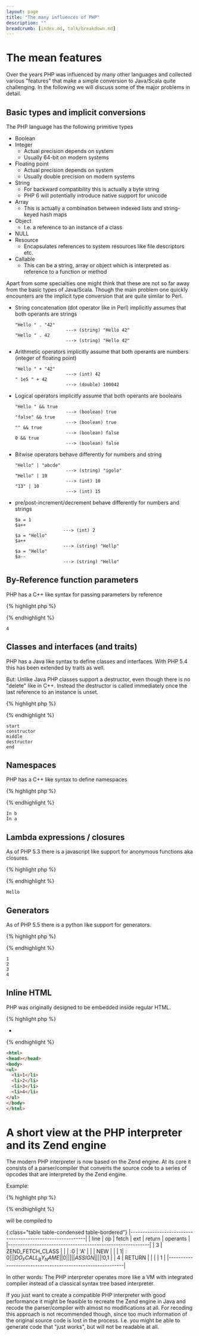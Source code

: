 ```yaml
---
layout: page
title: "The many influences of PHP"
description: ""
breadcrumb: [index.md, talk/breakdown.md]
---
```


# The mean features

Over the years PHP was influenced by many other languages and collected various "features" that make a simple conversion to Java/Scala quite challenging.
In the following we will discuss some of the major problems in detail.

## Basic types and implicit conversions

The PHP language has the following primitive types

* Boolean
* Integer
  * Actual precision depends on system
  * Usually 64-bit on modern systems
* Floating point
  * Actual precision depends on system
  * Usually double precision on modern systems
* String
  * For backward compatibility this is actually a byte string
  * PHP 6 will potentially introduce native support for unicode
* Array
  * This is actually a combination between indexed lists and string-keyed hash maps
* Object
  * I.e. a reference to an instance of a class
* NULL
* Resource
  * Encapsulates references to system resources like file descriptors etc.
* Callable
  * This can be a string, array or object which is interpreted as reference to a function or method

Apart from some specialties one might think that these are not so far away from the basic types of Java/Scala. Though the main problem one quickly encounters are the implicit type conversion that are quite similar to Perl.

* String concatenation (dot operator like in Perl) implicitly assumes that both operants are strings

  ~~~
  "Hello " . "42"
                     ---> (string) "Hello 42"
  "Hello " . 42
                     ---> (string) "Hello 42"
  ~~~

* Arithmetic operators implicitly assume that both operants are numbers (integer of floating point)

  ~~~
  "Hello " + "42"
                     ---> (int) 42
  " 1e5 " + 42
                     ---> (double) 100042
  ~~~

* Logical operators implicitly assume that both operants are booleans

  ~~~
  "Hello " && true
                     ---> (boolean) true
  "false" && true
                     ---> (boolean) true
  "" && true
                     ---> (boolean) false
  0 && true
                     ---> (boolean) false
  ~~~

* Bitwise operators behave differently for numbers and string

  ~~~
  "Hello" | "abcde"
                     ---> (string) "igolo"
  "Hello" | 10
                     ---> (int) 10
  "13" | 10
                     ---> (int) 15
  ~~~

* pre/post-increment/decrement behave differently for numbers and strings

  ~~~
  $a = 1
  $a++
                    ---> (int) 2
  $a = "Hello"
  $a++
                    ---> (string) "Hellp"
  $a = "Hello"
  $a--
                    ---> (string) "Hello"
  ~~~

## By-Reference function parameters

PHP has a C++ like syntax for passing parameters by reference

{% highlight php %}
<?php

function squareIt(&$x) {
    $x = $x * $x;
}

$a = 2;
squareIt($a);
print "$a\n";
?>
{% endhighlight %}

~~~
4
~~~

## Classes and interfaces (and traits)

PHP has a Java like syntax to define classes and interfaces. With PHP 5.4 this has been extended by traits as well.

But: Unlike Java PHP classes support a destructor, even though there is no "delete" like in C++. Instead the destructor is called immediately once the last reference to an instance is unset.

{% highlight php %}
<?php

class A {
    function __construct() {
        print "constructor\n";
    }

    function __destruct() {
        print "destructor\n";
    }
}

print "start\n";
$a = new A();
print "middle\n";
$a = NULL;
print "end\n";
?>
{% endhighlight %}

~~~
start
constructor
middle
destructor
end
~~~

## Namespaces

PHP has a C++ like syntax to define namespaces

{% highlight php %}
<?php
namespace N1 {
    function a() {
        print "In a\n";
    }
    \N2\b();
}

namespace N2 {
    function b() {
        print "In b\n";
    }
    \N1\a();
}
?>
{% endhighlight %}

~~~
In b
In a
~~~

## Lambda expressions / closures

As of PHP 5.3 there is a javascript like support for anonymous functions aka closures.

{% highlight php %}
<?php
$func = function($x) {
    print "$x\n";
};
$func("Hello");
?>
{% endhighlight %}

~~~
Hello
~~~

## Generators

As of PHP 5.5 there is a python like support for generators.

{% highlight php %}
<?php
function generateNums() {
    for ( $i = 1; $i < 5; $i++ ) {
        yield $i;
    }
};
$generator = generateNums(); // this is a Generator class implementing the Iterator interface
foreach ($generator as $value) {
    print "$value\n";
}
?>
{% endhighlight %}

~~~
1
2
3
4
~~~

## Inline HTML

PHP was originally designed to be embedded inside regular HTML.

{% highlight php %}
<html>
<head></head>
<body>
<?php
  $values = array(1,2,3,4);
?>
<ul>
<?php foreach($values as $value) { ?>
  <li><?php echo $value ?></li>
<?php } ?>
</ul>
</body>
</html>
{% endhighlight %}

~~~ html
<html>
<head></head>
<body>
<ul>
  <li>1</li>
  <li>2</li>
  <li>3</li>
  <li>4</li>
</ul>
</body>
</html>
~~~

# A short view at the PHP interpreter and its Zend engine

The modern PHP interpreter is now based on the Zend engine. At its core it consists of a parser/compiler that converts the source code to a series of opcodes that are interpreted by the Zend engine.

Example:

{% highlight php %}
<?php

$obj = new A();
?>
{% endhighlight %}

will be compiled to

{:class="table table-condensed table-bordered"}
|-----------------------------------------------------------|
| line | op               | fetch | ext | return | operants |
|-----------------------------------------------------------|
| 3    | ZEND_FETCH_CLASS |       |     | :0     | 'A'      |
|      | NEW              |       |     | $1     | :0       |
|      | DO_FCALL_BY_NAME |       | 0   |        |          |
|      | ASSIGN           |       |     |        | !0,$1    |
| 4    | RETURN           |       |     |        | 1        |
|-----------------------------------------------------------|

In other words: The PHP interpreter operates more like a VM with integrated compiler instead of a classical syntax tree based interpreter.

If you just want to create a compatible PHP interpreter with good performance it might be feasible to recreate the Zend engine in Java and recode the parser/compiler with almost no modifications at all.
For recoding this approach is not recommended though, since too much information of the original source code is lost in the process. I.e. you might be able to generate code that "just works", but will not be readable at all.
